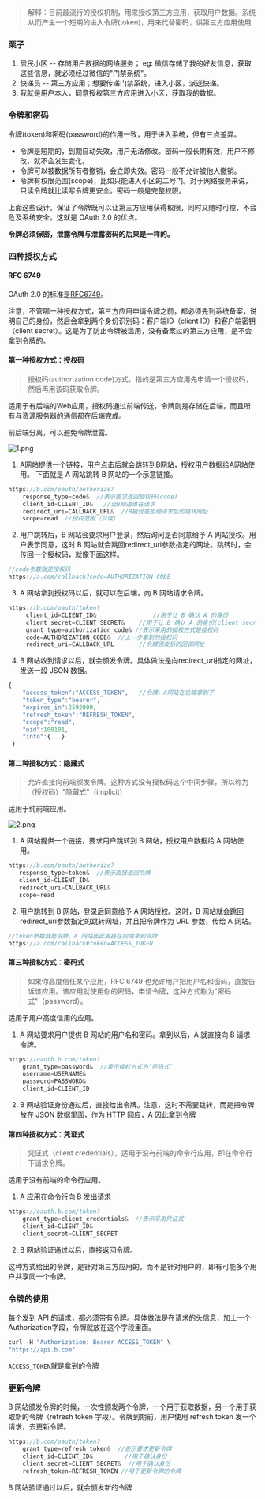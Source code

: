 > 解释：目前最流行的授权机制，用来授权第三方应用，获取用户数据。系统从而产生一个短期的进入令牌(token)，用来代替密码，供第三方应用使用

### 栗子
1. 居民小区 -- 存储用户数据的网络服务； eg: 微信存储了我的好友信息，获取这些信息，就必须经过微信的"门禁系统"。
2. 快递员 -- 第三方应用；想要传递门禁系统，进入小区，派送快递。
3. 我就是用户本人，同意授权第三方应用进入小区，获取我的数据。

### 令牌和密码
令牌(token)和密码(password)的作用一致，用于进入系统，但有三点差异。

* 令牌是短期的，到期自动失效，用户无法修改。密码一般长期有效，用户不修改，就不会发生变化。
* 令牌可以被数据所有者撤销，会立即失效。密码一般不允许被他人撤销。
* 令牌有权限范围(scope)，比如只能进入小区的二号门。对于网络服务来说，只读令牌就比读写令牌更安全。密码一般是完整权限。

上面这些设计，保证了令牌既可以让第三方应用获得权限，同时又随时可控，不会危及系统安全。这就是 OAuth 2.0 的优点。

**令牌必须保密，泄露令牌与泄露密码的后果是一样的。**


### 四种授权方式

#### RFC 6749
OAuth 2.0 的标准是[RFC6749](https://tools.ietf.org/html/rfc6749)。

注意，不管哪一种授权方式，第三方应用申请令牌之前，都必须先到系统备案，说明自己的身份，然后会拿到两个身份识别码：客户端ID（client ID）和客户端密钥（client secret）。这是为了防止令牌被滥用，没有备案过的第三方应用，是不会拿到令牌的。

#### 第一种授权方式：授权码
> 授权码(authorization code)方式，指的是第三方应用先申请一个授权码，然后再用该码获取令牌。

适用于有后端的Web应用，授权码通过前端传送，令牌则是存储在后端，而且所有与资源服务器的通信都在后端完成。

前后端分离，可以避免令牌泄露。

![1.png](https://github.com/AngellinaZ/learn/blob/master/%E5%AE%89%E5%85%A8/images/1.png)


1. A网站提供一个链接，用户点击后就会跳转到B网站，授权用户数据给A网站使用。
下面就是 A 网站跳转 B 网站的一个示意链接。
```js
https://b.com/oauth/authorize?
    response_type=code&  //表示要求返回授权码(code)
    client_id=CLIENT_ID&   //让B知道谁在请求
    redirect_uri=CALLBACK_URL&  //B接受或拒绝请求后的跳转网址 
    scope=read  //授权范围（只读）
 ```
 
 2. 用户跳转后，B 网站会要求用户登录，然后询问是否同意给予 A 网站授权。用户表示同意，这时 B 网站就会跳回redirect_uri参数指定的网址。跳转时，会传回一个授权码，就像下面这样。
 ```js
//code参数就是授权码
https://a.com/callback?code=AUTHORIZATION_CODE  
```

3. A 网站拿到授权码以后，就可以在后端，向 B 网站请求令牌。
```js
https://b.com/oauth/token?
     client_id=CLIENT_ID&                //用于让 B 确认 A 的身份
     client_secret=CLIENT_SECRET&    //用于让 B 确认 A 的身份(client_secret参数保密，只能在后端发送请求)
     grant_type=authorization_code& //表示采用的授权方式是授权码
     code=AUTHORIZATION_CODE&  //上一步拿到的授权码
     redirect_uri=CALLBACK_URL       //令牌颁发后的回调网址
```

4. B 网站收到请求以后，就会颁发令牌。具体做法是向redirect_uri指定的网址，发送一段 JSON 数据。
```js
{    
    "access_token":"ACCESS_TOKEN",   //令牌，A网站在后端拿到了
    "token_type":"bearer",
    "expires_in":2592000,
    "refresh_token":"REFRESH_TOKEN",
    "scope":"read",
    "uid":100101,
    "info":{...}
 }
```

#### 第二种授权方式：隐藏式    
> 允许直接向前端颁发令牌。这种方式没有授权码这个中间步骤，所以称为（授权码）"隐藏式"（implicit）

适用于纯前端应用。

![2.png](https://github.com/AngellinaZ/learn/blob/master/%E5%AE%89%E5%85%A8/images/2.png)

1. A 网站提供一个链接，要求用户跳转到 B 网站，授权用户数据给 A 网站使用。
 ```js
https://b.com/oauth/authorize?
    response_type=token&  //表示直接返回令牌
    client_id=CLIENT_ID&
    redirect_uri=CALLBACK_URL&
    scope=read
```

2. 用户跳转到 B 网站，登录后同意给予 A 网站授权。这时，B 网站就会跳回redirect_uri参数指定的跳转网址，并且把令牌作为 URL 参数，传给 A 网站。
```js
//token参数就是令牌，A 网站因此直接在前端拿到令牌
https://a.com/callback#token=ACCESS_TOKEN 
```

#### 第三种授权方式：密码式
> 如果你高度信任某个应用，RFC 6749 也允许用户把用户名和密码，直接告诉该应用。该应用就使用你的密码，申请令牌，这种方式称为"密码式"（password）。

适用于用户高度信用的应用。

1. A 网站要求用户提供 B 网站的用户名和密码。拿到以后，A 就直接向 B 请求令牌。
```js
https://oauth.b.com/token?
    grant_type=password&  //表示授权方式为’密码式‘
    username=USERNAME&
    password=PASSWORD&
    client_id=CLIENT_ID
```
2. B 网站验证身份通过后，直接给出令牌。注意，这时不需要跳转，而是把令牌放在 JSON 数据里面，作为 HTTP 回应，A 因此拿到令牌

#### 第四种授权方式：凭证式
>凭证式（client credentials），适用于没有前端的命令行应用，即在命令行下请求令牌。

适用于没有前端的命令行应用。

1. A 应用在命令行向 B 发出请求
```js
https://oauth.b.com/token?
    grant_type=client_credentials&  //表示采用凭证式
    client_id=CLIENT_ID&
    client_secret=CLIENT_SECRET
```
2. B 网站验证通过以后，直接返回令牌。

这种方式给出的令牌，是针对第三方应用的，而不是针对用户的，即有可能多个用户共享同一个令牌。


### 令牌的使用
每个发到 API 的请求，都必须带有令牌。具体做法是在请求的头信息，加上一个Authorization字段，令牌就放在这个字段里面。
```js
curl -H "Authorization: Bearer ACCESS_TOKEN" \
"https://api.b.com"
```
`ACCESS_TOKEN`就是拿到的令牌

### 更新令牌
B 网站颁发令牌的时候，一次性颁发两个令牌，一个用于获取数据，另一个用于获取新的令牌（refresh token 字段）。令牌到期前，用户使用 refresh token 发一个请求，去更新令牌。
```js
https://b.com/oauth/token?
    grant_type=refresh_token&  //表示要求更新令牌
    client_id=CLIENT_ID&         //用于确认身份
    client_secret=CLIENT_SECRET&  //用于确认身份
    refresh_token=REFRESH_TOKEN //用于更新令牌的令牌
```

B 网站验证通过以后，就会颁发新的令牌
